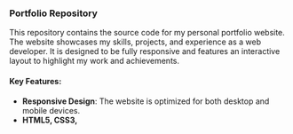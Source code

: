 

### Portfolio Repository

This repository contains the source code for my personal portfolio website. The website showcases my skills, projects, and experience as a web developer. It is designed to be fully responsive and features an interactive layout to highlight my work and achievements.

#### Key Features:
- **Responsive Design**: The website is optimized for both desktop and mobile devices.
- **HTML5, CSS3,**
